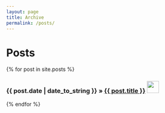 ```yaml
---
layout: page
title: Archive
permalink: /posts/
---
```




<h1>Posts</h1>
{% for post in site.posts %}
<h3>
  <span>{{ post.date | date_to_string }}</span> &raquo; <a href="{{ post.url }}">{{ post.title }}</a>
  <a href="/team/#{{post.authorslug}}">
    <img src="/images/team/{{post.authorslug}}.png" class="img-circle pull-right" style="width: 32px; height: 32px;">
  </a>
</h3>
{% endfor %}
